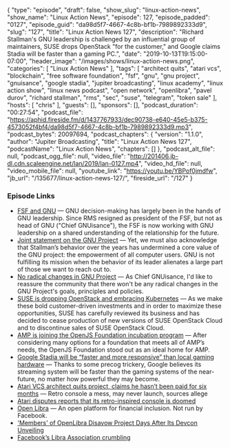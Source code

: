 {
  "type": "episode",
  "draft": false,
  "show_slug": "linux-action-news",
  "show_name": "Linux Action News",
  "episode": 127,
  "episode_padded": "0127",
  "episode_guid": "da98d5f7-4667-4c8b-bf1b-7989892333d9",
  "slug": "127",
  "title": "Linux Action News 127",
  "description": "Richard Stallman's GNU leadership is challenged by an influential group of maintainers, SUSE drops OpenStack \"for the customer,\" and Google claims Stadia will be faster than a gaming PC.",
  "date": "2019-10-13T19:15:00-07:00",
  "header_image": "/images/shows/linux-action-news.png",
  "categories": [
    "Linux Action News"
  ],
  "tags": [
    "architect quits",
    "atari vcs",
    "blockchain",
    "free software foundation",
    "fsf",
    "gnu",
    "gnu project",
    "gnuisance",
    "google stadia",
    "jupiter broadcasting",
    "linux academy",
    "linux action show",
    "linux news podcast",
    "open network",
    "openlibra",
    "pavel durov",
    "richard stallman",
    "rms",
    "sec",
    "suse",
    "telegram",
    "token sale"
  ],
  "hosts": [
    "chris"
  ],
  "guests": [],
  "sponsors": [],
  "podcast_duration": "00:27:54",
  "podcast_file": "https://aphid.fireside.fm/d/1437767933/dec90738-e640-45e5-b375-4573052f4bf4/da98d5f7-4667-4c8b-bf1b-7989892333d9.mp3",
  "podcast_bytes": 20097694,
  "podcast_chapters": {
    "version": "1.1.0",
    "author": "Jupiter Broadcasting",
    "title": "Linux Action News 127",
    "podcastName": "Linux Action News",
    "chapters": []
  },
  "podcast_alt_file": null,
  "podcast_ogg_file": null,
  "video_file": "http://201406.jb-dl.cdn.scaleengine.net/lan/2019/lan-0127.mp4",
  "video_hd_file": null,
  "video_mobile_file": null,
  "youtube_link": "https://youtu.be/YBPof0jmdfw",
  "jb_url": "/135677/linux-action-news-127/",
  "fireside_url": "/127"
}


### Episode Links

  * [FSF and GNU](https://www.fsf.org/news/fsf-and-gnu "FSF and GNU") — GNU decision-making has largely been in the hands of GNU leadership. Since RMS resigned as president of the FSF, but not as head of GNU ("Chief GNUisance"), the FSF is now working with GNU leadership on a shared understanding of the relationship for the future.
  * [Joint statement on the GNU Project](https://guix.gnu.org/blog/2019/joint-statement-on-the-gnu-project/ "Joint statement on the GNU Project") — Yet, we must also acknowledge that Stallman’s behavior over the years has undermined a core value of the GNU project: the empowerment of all computer users. GNU is not fulfilling its mission when the behavior of its leader alienates a large part of those we want to reach out to.
  * [No radical changes in GNU Project](https://lists.gnu.org/archive/html/info-gnu/2019-10/msg00005.html "No radical changes in GNU Project") — As Chief GNUisance, I'd like to reassure the community that there won't be any radical changes in the GNU Project's goals, principles and policies. 
  * [SUSE is dropping OpenStack and embracing Kubernetes](https://www.suse.com/c/suse-doubles-down-on-application-delivery-to-meet-customer-needs/ "SUSE is dropping OpenStack and embracing Kubernetes") — As we make these bold customer-driven investments and in order to maximize these opportunities, SUSE has carefully reviewed its business and has decided to cease production of new versions of SUSE OpenStack Cloud and to discontinue sales of SUSE OpenStack Cloud.
  * [AMP is joining the OpenJS Foundation incubation program](https://blog.amp.dev/2019/10/10/amp-is-joining-the-openjs-foundation-incubation-program/ "AMP is joining the OpenJS Foundation incubation program") — After considering many options for a foundation that meets all of AMP’s needs, the OpenJS Foundation stood out as an ideal home for AMP.
  * [Google Stadia will be “faster and more responsive” than local gaming hardware](https://www.pcgamesn.com/stadia/negative-latency-prediction "Google Stadia will be “faster and more responsive” than local gaming hardware") — Thanks to some precog trickery, Google believes its streaming system will be faster than the gaming systems of the near-future, no matter how powerful they may become.
  * [Atari VCS architect quits project, claims he hasn’t been paid for six months](https://www.theregister.co.uk/2019/10/08/atari_architect_quits/ "Atari VCS architect quits project, claims he hasn’t been paid for six months") — Retro console a mess, may never launch, sources allege
  * [Atari disputes reports that its retro-inspired console is doomed](https://www.theverge.com/2019/10/10/20907755/atari-vcs-troubled-development-architect-operating-system-crowdfunding-campaign "Atari disputes reports that its retro-inspired console is doomed")
  * [Open Libra](https://www.openlibra.io/ "Open Libra") — An open platform for financial inclusion. Not run by Facebook.
  * ['Members' of OpenLibra Disavow Project Days After Its Devcon Unveiling](https://www.coindesk.com/members-of-openlibra-disavow-project-days-after-its-devcon-unveiling "'Members' of OpenLibra Disavow Project Days After Its Devcon Unveiling")
  * [Facebook’s Libra Association crumbling](https://www.theverge.com/2019/10/11/20910330/mastercard-stripe-ebay-facebook-libra-association-withdrawal-cryptocurrency "Facebook’s Libra Association crumbling")


